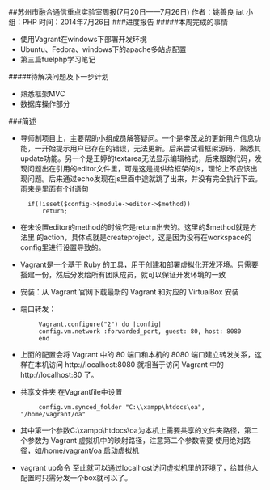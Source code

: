##苏州市融合通信重点实验室周报(7月20日——7月26日)
	作者：姚善良 iat                   小组：PHP                        时间：2014年7月26日
###进度报告
#####本周完成的事情
* 使用Vagrant在windows下部署开发环境
* Ubuntu、Fedora、windows下的apache多站点配置
* 第三篇fuelphp学习笔记

#####待解决问题及下一步计划
* 熟悉框架MVC
* 数据库操作部分

###简述
* 导师制项目上，主要帮助小组成员解答疑问。一个是李茂龙的更新用户信息功能，一开始提示用户已存在的错误，无法更新。后来尝试看框架源码，熟悉其update功能。另一个是王婷的textarea无法显示编辑格式，后来跟踪代码，发现问题出在引用的editor文件里，可是这是提供给框架的js，理论上不应该出现问题。后来通过echo发现在js里面中途就跳了出来，并没有完全执行下去。雨来是里面有个if语句

		if(!isset($config->$module->editor->$method))
		 	return;

* 在未设置editor的method的时候它是return出去的。这里的$method就是方法里
的action，具体点就是createproject，这是因为没有在workspace的config里进行设置导致的。
* Vagrant是一个基于 Ruby 的工具，用于创建和部署虚拟化开发环境。只需要搭建一份，然后分发给所有团队成员，就可以保证开发环境的一致
 * 安装：从 Vagrant 官网下载最新的 Vagrant 和对应的 VirtualBox 安装
 * 端口转发：

			Vagrant.configure("2") do |config|
			config.vm.network :forwarded_port, guest: 80, host: 8080
			end

* 上面的配置会将 Vagrant 中的 80 端口和本机的 8080 端口建立转发关系，这样在本机访问 http://localhost:8080 就相当于访问 Vagrant 中的http://localhost:80 了。
 * 共享文件夹
在Vagrantfile中设置

		 	config.vm.synced_folder "C:\\xampp\htdocs\oa", "/home/vagrant/oa"

*  其中第一个参数C:\xampp\htdocs\oa为本机上需要共享的文件夹路径，第二个参数为 Vagrant 虚拟机中的映射路径，注意第二个参数需要 使用绝对路径，如/home/vagrant/oa
启动虚拟机
* vagrant up命令
至此就可以通过localhost访问虚拟机里的环境了，给其他人配置时只需分发一个box就可以了。